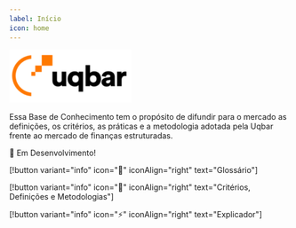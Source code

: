 ```yaml
---
label: Início
icon: home
---
```

![](/resources/logo.png)

Essa Base de Conhecimento tem o propósito de difundir para o mercado as definições, os critérios, as práticas e a metodologia adotada pela Uqbar frente ao mercado de finanças estruturadas.

🚧 Em Desenvolvimento!

[!button variant="info" icon=":rocket:" iconAlign="right" text="Glossário"]

[!button variant="info" icon=":compass:" iconAlign="right" text="Critérios, Definições e Metodologias"]

[!button variant="info" icon=":zap:" iconAlign="right" text="Explicador"]

